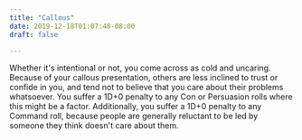 ```yaml
---
title: "Callous"
date: 2019-12-18T01:07:48-08:00
draft: false

---
```


Whether it's intentional or not, you come across as cold and uncaring. Because of your callous presentation, others are less inclined to trust or confide in you, and tend not to believe that you care about their problems whatsoever. You suffer a 1D+0 penalty to any Con or Persuasion rolls where this might be a factor. Additionally, you suffer a 1D+0 penalty to any Command roll, because people are generally reluctant to be led by someone they think doesn't care about them.
